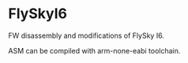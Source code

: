 # FlySkyI6
FW disassembly and modifications of FlySky I6.

ASM can be compiled with arm-none-eabi toolchain.
